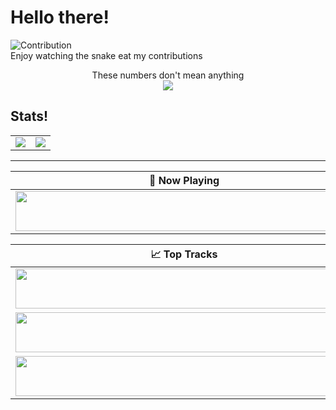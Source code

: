 # Hello there!

![Contribution](https://github.com/EvolutionX-10/EvolutionX-10/blob/output/github-contribution-grid-snake.svg) <br>
Enjoy watching the snake eat my contributions

<p align="center"> 
  These numbers don't mean anything<br>
  <img src="https://profile-counter.glitch.me/EvolutionX-10/count.svg" />
</p>

## Stats!

<table>
  <tr>
    <td align="center" style="padding=0;width=50%;">
      <img align="center" style="padding=0;" src="https://grs.quantumly.dev/api/?username=EvolutionX-10&show_icons=true&title_color=4F8CC9&text_color=9f9f9f&bg_color=00000000&hide_border=true&icon_color=4F8CC9&hide_title=true&count_private=true" />
    </td>
    <td align="center" style="padding=0;width=50%;">
      <img align="center" style="padding=0;" src="https://grs.quantumly.dev/api/top-langs/?username=EvolutionX-10&layout=compact&show_icons=true&title_color=4F8CC9&text_color=9f9f9f&bg_color=00000000&hide_border=true&icon_color=00000000&count_private=true" />
    </td>
  </tr>
</table>

---

| 🎵 Now Playing                                                                                                                    |
| ------------------------------------------------------------------------------------------------------------------------------ |
| <a href="https://spotify-readme-gwnh.vercel.app/now-playing?open"><img src="https://spotify-readme-gwnh.vercel.app/now-playing" width="540" height="64"></a> |


<table>
  <thead>
    <tr>
      <th>📈 Top Tracks</th>
    </tr>
  </thead>
  <tbody>
    <tr>
      <td><a href="https://spotify-readme-gwnh.vercel.app/top-tracks?i=1&open"><img src="https://spotify-readme-gwnh.vercel.app/top-tracks?i=0" width="540" height="64"></a></td>
    </tr>
    <tr></tr> <!-- hide gray row -->
    <tr>
      <td><a href="https://spotify-readme-gwnh.vercel.app/top-tracks?i=2&open"><img src="https://spotify-readme-gwnh.vercel.app/top-tracks?i=1" width="540" height="64"></a></td>
    </tr>
    <tr></tr> <!-- hide gray row -->
    <tr>
      <td><a href="https://spotify-readme-gwnh.vercel.app/top-tracks?i=3&open"><img src="https://spotify-readme-gwnh.vercel.app/top-tracks?i=2" width="540" height="64"></a></td>
    </tr>
  </tbody>
</table>
